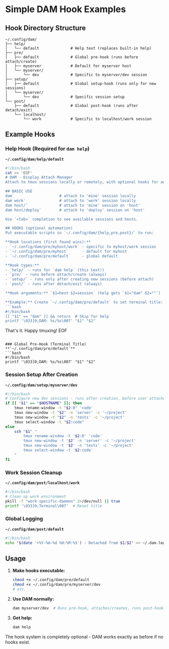 # Simple DAM Hook Examples

## Hook Directory Structure
```
~/.config/dam/
├── help/
│   └── default              # Help text (replaces built-in help)
├── pre/
│   ├── default              # Global pre-hook (runs before attach/create)
│   ├── myserver             # Default for myserver host
│   └── myserver/
│       └── dev              # Specific to myserver/dev session
├── setup/
│   ├── default              # Global setup-hook (runs only for new sessions)
│   └── myserver/
│       └── dev              # Specific session setup
└── post/
    ├── default              # Global post-hook (runs after detach/exit)
    └── localhost/
        └── work             # Specific to localhost/work session
```

## Example Hooks

### Help Hook (Required for `dam help`)
**`~/.config/dam/help/default`**
```bash
#!/bin/bash
cat << 'EOF'
# DAM - Display Attach Manager
Attach to tmux sessions locally or remotely, with optional hooks for automation.

## BASIC USE
dam`                    # attach to 'mine' session locally
dam work`               # attach to 'work' session locally  
dam host/`              # attach to 'mine' session on 'host'
dam host/deploy`        # attach to 'deploy' session on 'host'

Use `<tab>` completion to see available sessions and hosts.

## HOOKS (optional automation)
Put executable scripts in `~/.config/dam/{help,pre,post}/` to run:

**Hook locations (first found wins):**
- `~/.config/dam/pre/myhost/work` - specific to myhost/work session
- `~/.config/dam/pre/myhost`      - default for myhost  
- `~/.config/dam/pre/default`     - global default

**Hook types:**
- `help/` - runs for `dam help` (this text!)
- `pre/` - runs before attach/create (always)
- `setup/` - runs only after creating new sessions (before attach)
- `post/` - runs after detach/exit (always)

**Hook arguments:** `$1=host $2=session` (help gets `$1="dam" $2=""`)

**Example:** Create `~/.config/dam/pre/default` to set terminal title:
```bash
#!/bin/bash
[[ "$1" == "dam" ]] && return  # Skip for help
printf '\033]0;DAM: %s/%s\007' "$1" "$2"
```

That's it. Happy tmuxing!
EOF
```

### Global Pre-Hook (Terminal Title)
**`~/.config/dam/pre/default`**
```bash
#!/bin/bash
printf '\033]0;DAM: %s/%s\007' "$1" "$2"
```

### Session Setup After Creation
**`~/.config/dam/setup/myserver/dev`**
```bash
#!/bin/bash
# Configure new dev sessions - runs after creation, before user attaches
if [[ "$1" == "$HOSTNAME" ]]; then
    tmux rename-window -t "$2:0" 'code'
    tmux new-window -t "$2" -n 'server' -c '~/project'
    tmux new-window -t "$2" -n 'tests' -c '~/project'
    tmux select-window -t "$2:code"
else
    ssh "$1" "
        tmux rename-window -t '$2:0' 'code'
        tmux new-window -t '$2' -n 'server' -c '~/project'
        tmux new-window -t '$2' -n 'tests' -c '~/project'
        tmux select-window -t '$2:code'
    "
fi
```

### Work Session Cleanup
**`~/.config/dam/post/localhost/work`**
```bash
#!/bin/bash
# Clean up work environment
pkill -f "work-specific-daemon" 2>/dev/null || true
printf '\033]0;Terminal\007'  # Reset title
```

### Global Logging
**`~/.config/dam/post/default`**
```bash
#!/bin/bash
echo "$(date '+%Y-%m-%d %H:%M:%S') - Detached from $1/$2" >> ~/.dam.log
```

## Usage

1. **Make hooks executable:**
   ```bash
   chmod +x ~/.config/dam/pre/default
   chmod +x ~/.config/dam/pre/myserver/dev
   # etc.
   ```

2. **Use DAM normally:**
   ```bash
   dam myserver/dev  # Runs pre-hook, attaches/creates, runs post-hook on exit
   ```

3. **Get help:**
   ```bash
   dam help
   ```

The hook system is completely optional - DAM works exactly as before if no hooks exist.
